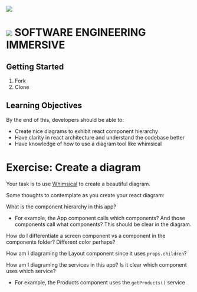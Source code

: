 ![](https://git.generalassemb.ly/bruno/assets/blob/master/products-localStorage.gif)

# ![](https://ga-dash.s3.amazonaws.com/production/assets/logo-9f88ae6c9c3871690e33280fcf557f33.png) SOFTWARE ENGINEERING IMMERSIVE

## Getting Started

1. Fork
2. Clone

## Learning Objectives

By the end of this, developers should be able to:

- Create nice diagrams to exhibit react component hierarchy
- Have clarity in react architecture and understand the codebase better
- Have knowledge of how to use a diagram tool like whimsical

# Exercise: Create a diagram

Your task is to use [Whimsical](https://whimsical.com) to create a beautiful diagram. 

Some thoughts to contemplate as you create your react diagram:

What is the component hierarchy in this app?
- For example, the App component calls which components? And those components call what components? This should be clear in the diagram.

How do I differentiate a screen component vs a component in the components folder? Different color perhaps?

How am I diagraming the Layout component since it uses `props.children`?

How am I diagraming the services in this app? Is it clear which component uses which service?
- For example, the Products component uses the `getProducts()` service
